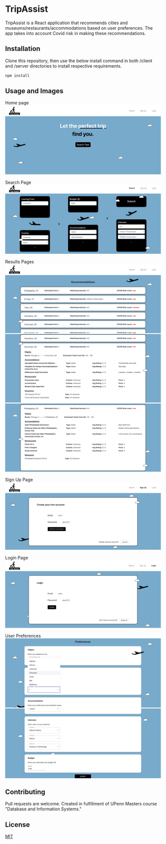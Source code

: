 # TripAssist

TripAssist is a React application that recommends cities and museums/restaurants/accommodations based on user preferences. The app takes into account Covid risk in making these recommendations.

## Installation

Clone this repository, then use the below install command in both /client and /server directories to install respective requirements.

```bash
npm install
```

## Usage and Images

Home page 
<img src="TripAssist/app-example-images/home.png">

Search Page
<img src="TripAssist/app-example-images/search.png">

Results Pages
<img src="TripAssist/app-example-images/results.png">
<img src="TripAssist/app-example-images/results-clicked.png">
<img src="TripAssist/app-example-images/results-clicked2.png">

Sign Up Page
<img src="TripAssist/app-example-images/signup.png">

Login Page
<img src="TripAssist/app-example-images/login.png">

User Preferences
<img src="TripAssist/app-example-images/user-preferences.png">
<img src="TripAssist/app-example-images/user-preferences2.png">

## Contributing
Pull requests are welcome. Created in fulfillment of UPenn Masters course "Database and Information Systems."

## License
[MIT](https://choosealicense.com/licenses/mit/)

